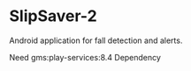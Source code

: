 # SlipSaver-2
Android application for fall detection and alerts.

Need gms:play-services:8.4 Dependency
